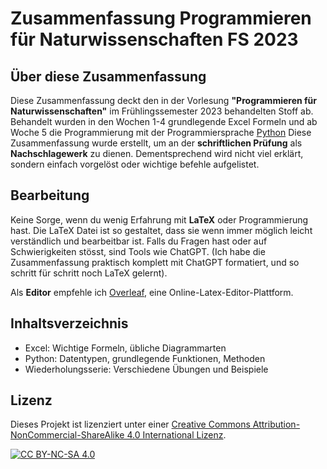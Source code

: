 # Zusammenfassung Programmieren für Naturwissenschaften FS 2023

## Über diese Zusammenfassung

Diese Zusammenfassung deckt den in der Vorlesung **"Programmieren für Naturwissenschaften"** im Frühlingssemester 2023 behandelten Stoff ab. Behandelt wurden in den Wochen 1-4 grundlegende Excel Formeln und ab Woche 5 die Programmierung mit der Programmiersprache [Python](https://www.python.org/) Diese Zusammenfassung wurde erstellt, um an der **schriftlichen Prüfung** als **Nachschlagewerk** zu dienen. Dementsprechend wird nicht viel erklärt, sondern einfach vorgelöst oder wichtige befehle aufgelistet.

## Bearbeitung

Keine Sorge, wenn du wenig Erfahrung mit **LaTeX** oder Programmierung hast. Die LaTeX Datei ist so gestaltet, dass sie wenn immer möglich leicht verständlich und bearbeitbar ist. Falls du Fragen hast oder auf Schwierigkeiten stösst, sind Tools wie ChatGPT. (Ich habe die Zusammenfassung praktisch komplett mit ChatGPT formatiert, und so schritt für schritt noch LaTeX gelernt). 

Als **Editor** empfehle ich [Overleaf](https://overleaf.com), eine Online-Latex-Editor-Plattform.

## Inhaltsverzeichnis

- Excel: Wichtige Formeln, übliche Diagrammarten
- Python: Datentypen, grundlegende Funktionen, Methoden
- Wiederholungsserie: Verschiedene Übungen und Beispiele


## Lizenz

Dieses Projekt ist lizenziert unter einer [Creative Commons Attribution-NonCommercial-ShareAlike 4.0 International Lizenz](https://creativecommons.org/licenses/by-nc-sa/4.0/).

[![CC BY-NC-SA 4.0][cc-by-nc-sa-shield]][cc-by-nc-sa]

[cc-by-nc-sa]: https://creativecommons.org/licenses/by-nc-sa/4.0/
[cc-by-nc-sa-shield]: https://img.shields.io/badge/License-CC%20BY--NC--SA%204.0-lightgrey.svg